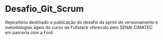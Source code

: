 # Desafio_Git_Scrum
Repositório destinado a publicação do desafio da sprint de versionamento e metodologias ágeis do curso de Fullstack oferecido pelo SENAI CIMATEC em parceria com a Ford
